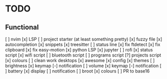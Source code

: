 # TODO

## Functional
  [ ] nvim
    [x] LSP
    [ ] project starter (at least something pretty)
    [x] fuzzy file
    [x] autocompletion
    [x] snippets
    [x] treesitter
    [ ] status line
    [x] fix ftdetect
    [x] fix clipboard
    [x] fix easy-motion
    [x] python LSP
    [x] jupyter
  [ ] rofi
    [x] status script
    [x] wifi script
    [ ] bluetooth script
    [ ] programs script
    [?] projects script
    [x] colours
    [ ] clean work desktops
  [x] awesome
    [x] config
    [x] themes
  [ ] brightness
    [x] keymap
    [-] notification
  [ ] volume
    [x] keymap
    [-] notification
  [ ] battery
    [x] display
    [ ] notification
  [ ] broot
      [x] colours
      [ ] PR to base16
